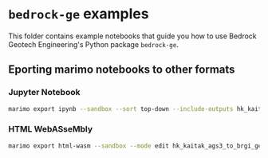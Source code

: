 # `bedrock-ge` examples

This folder contains example notebooks that guide you how to use Bedrock Geotech Engineering's Python package `bedrock-ge`.

## Eporting marimo notebooks to other formats

### Jupyter Notebook

```bash
marimo export ipynb --sandbox --sort top-down --include-outputs hk_kaitak_ags3_to_brgi_geodb.py -o hk_kaitak_ags3_to_brgi_geodb.ipynb
```

### HTML WebASseMbly

```bash
marimo export html-wasm --sandbox --mode edit hk_kaitak_ags3_to_brgi_geodb.py -o output
```
